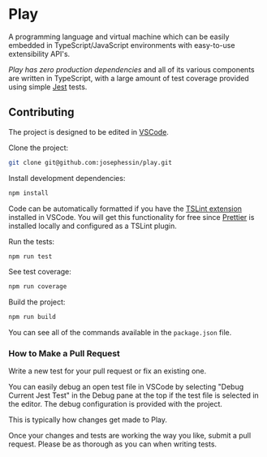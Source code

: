# Play
A programming language and virtual machine which can be easily embedded in TypeScript/JavaScript environments with easy-to-use extensibility API's.

*Play has zero production dependencies* and all of its various components are written in TypeScript, with a large amount of test coverage provided using simple [Jest](https://jestjs.io/) tests.

## Contributing

The project is designed to be edited in [VSCode](https://code.visualstudio.com/).

Clone the project:

```sh
git clone git@github.com:josephessin/play.git
```

Install development dependencies:

```sh
npm install
```

Code can be automatically formatted if you have the [TSLint extension](https://marketplace.visualstudio.com/items?itemName=ms-vscode.vscode-typescript-tslint-plugin) installed in VSCode. You will get this functionality for free since [Prettier](https://prettier.io/) is installed locally and configured as a TSLint plugin.

Run the tests:

```sh
npm run test
```

See test coverage:

```sh
npm run coverage
```

Build the project:

```sh
npm run build
```

You can see all of the commands available in the `package.json` file.

### How to Make a Pull Request

Write a new test for your pull request or fix an existing one.

You can easily debug an open test file in VSCode by selecting "Debug Current Jest Test" in the Debug pane at the top if the test file is selected in the editor. The debug configuration is provided with the project.

This is typically how changes get made to Play.

Once your changes and tests are working the way you like, submit a pull request. Please be as thorough as you can when writing tests.